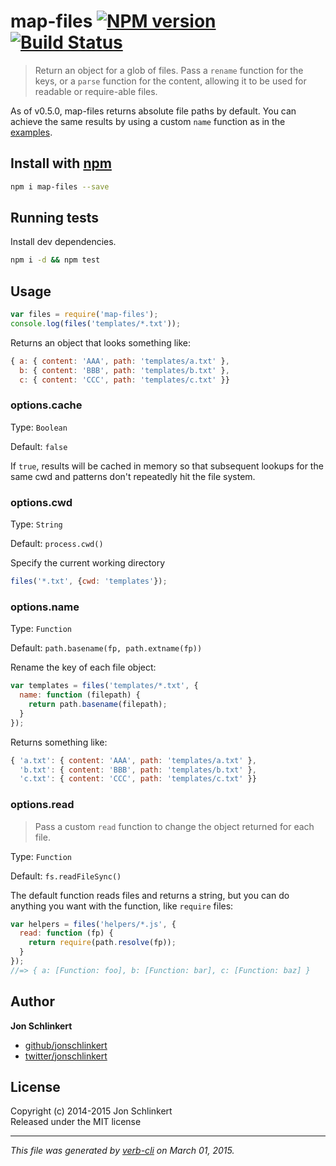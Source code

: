 # map-files [![NPM version](https://badge.fury.io/js/map-files.svg)](http://badge.fury.io/js/map-files)  [![Build Status](https://travis-ci.org/jonschlinkert/map-files.svg)](https://travis-ci.org/jonschlinkert/map-files) 

> Return an object for a glob of files. Pass a `rename` function for the keys, or a `parse` function for the content, allowing it to be used for readable or require-able files.

As of v0.5.0, map-files returns absolute file paths by default. You can achieve the same results by using a custom `name` function as in the [examples](#options-name).

## Install with [npm](npmjs.org)

```bash
npm i map-files --save
```

## Running tests
Install dev dependencies.

```bash
npm i -d && npm test
```


## Usage

```js
var files = require('map-files');
console.log(files('templates/*.txt'));
```
Returns an object that looks something like:

```js
{ a: { content: 'AAA', path: 'templates/a.txt' },
  b: { content: 'BBB', path: 'templates/b.txt' },
  c: { content: 'CCC', path: 'templates/c.txt' }}
```

### options.cache

Type: `Boolean`

Default: `false`

If `true`, results will be cached in memory so that subsequent lookups for the same cwd and patterns don't repeatedly hit the file system.


### options.cwd

Type: `String`

Default: `process.cwd()`


Specify the current working directory

```js
files('*.txt', {cwd: 'templates'});
```

### options.name

Type: `Function`

Default: `path.basename(fp, path.extname(fp))`

Rename the key of each file object:

```js
var templates = files('templates/*.txt', {
  name: function (filepath) {
    return path.basename(filepath);
  }
});
```
Returns something like:

```js
{ 'a.txt': { content: 'AAA', path: 'templates/a.txt' },
  'b.txt': { content: 'BBB', path: 'templates/b.txt' },
  'c.txt': { content: 'CCC', path: 'templates/c.txt' }}
```


### options.read

> Pass a custom `read` function to change the object returned for each file.

Type: `Function`

Default: `fs.readFileSync()`

The default function reads files and returns a string, but you can do anything
you want with the function, like `require` files:

```js
var helpers = files('helpers/*.js', {
  read: function (fp) {
    return require(path.resolve(fp));
  }
});
//=> { a: [Function: foo], b: [Function: bar], c: [Function: baz] }
```


## Author

**Jon Schlinkert**
 
+ [github/jonschlinkert](https://github.com/jonschlinkert)
+ [twitter/jonschlinkert](http://twitter.com/jonschlinkert) 

## License
Copyright (c) 2014-2015 Jon Schlinkert  
Released under the MIT license

***

_This file was generated by [verb-cli](https://github.com/assemble/verb-cli) on March 01, 2015._

[globby]: https://github.com/sindresorhus/globby
